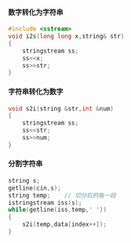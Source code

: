 ####  数字转化为字符串
```c++
#include <sstream>
void i2s(long long x,string& str)
{
    stringstream ss;
    ss<<x;
    ss>>str;
}
```

#### 字符串转化为数字
```c++
void s2i(string &str,int &num)
{
    stringstream ss;
    ss<<str;
    ss>>num;
}
```

#### 分割字符串
```c++
string s;
getline(cin,s);
string temp;    // 切分后的每一段
istringstream iss(s);
while(getline(iss,temp,' '))
{
    s2i(temp,data[index++]);
}
```